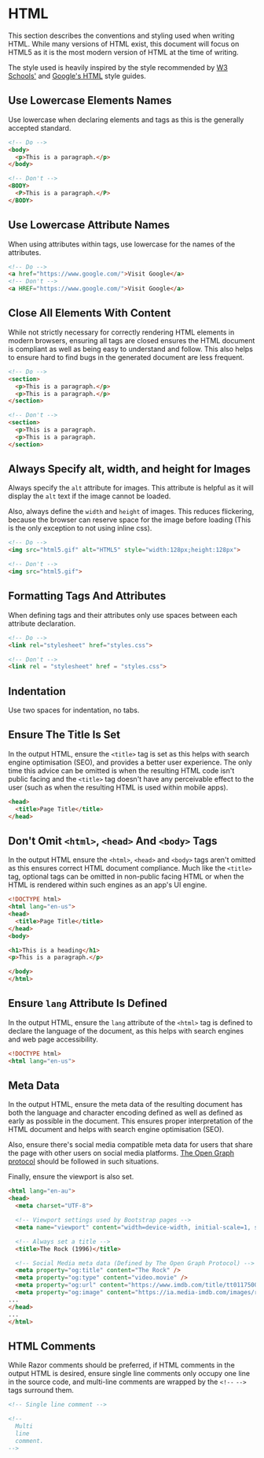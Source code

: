# HTML

This section describes the conventions and styling used when writing HTML. While many versions of HTML exist, this document will focus on HTML5 as it is the most modern version of HTML at the time of writing.

The style used is heavily inspired by the style recommended by [W3 Schools'](https://www.w3schools.com/html/html5_syntax.asp) and [Google's HTML](https://google.github.io/styleguide/htmlcssguide.html) style guides.

## Use Lowercase Elements Names

Use lowercase when declaring elements and tags as this is the generally accepted standard.

```html
<!-- Do -->
<body>
  <p>This is a paragraph.</p>
</body> 

<!-- Don't -->
<BODY>
  <P>This is a paragraph.</P>
</BODY> 
```

## Use Lowercase Attribute Names

When using attributes within tags, use lowercase for the names of the attributes.

```html
<!-- Do -->
<a href="https://www.google.com/">Visit Google</a>
<!-- Don't -->
<a HREF="https://www.google.com/">Visit Google</a> 
```

## Close All Elements With Content

While not strictly necessary for correctly rendering HTML elements in modern browsers, ensuring all tags are closed ensures the HTML document is compliant as well as being easy to understand and follow. This also helps to ensure hard to find bugs in the generated document are less frequent.

```html
<!-- Do -->
<section>
  <p>This is a paragraph.</p>
  <p>This is a paragraph.</p>
</section> 

<!-- Don't -->
<section>
  <p>This is a paragraph.
  <p>This is a paragraph.
</section> 
```

## Always Specify alt, width, and height for Images

Always specify the `alt` attribute for images. This attribute is helpful as it will display the `alt` text if the image cannot be loaded.

Also, always define the `width` and `height` of images. This reduces flickering, because the browser can reserve space for the image before loading (This is the only exception to not using inline css).

```html
<!-- Do -->
<img src="html5.gif" alt="HTML5" style="width:128px;height:128px"> 

<!-- Don't -->
<img src="html5.gif"> 
```

## Formatting Tags And Attributes

When defining tags and their attributes only use spaces between each attribute declaration.

```html
<!-- Do -->
<link rel="stylesheet" href="styles.css"> 

<!-- Don't -->
<link rel = "stylesheet" href = "styles.css"> 
```

## Indentation

Use two spaces for indentation, no tabs.

## Ensure The Title Is Set

In the output HTML, ensure the `<title>` tag is set as this helps with search engine optimisation (SEO), and provides a better user experience. The only time this advice can be omitted is when the resulting HTML code isn't public facing and the `<title>` tag doesn't have any perceivable effect to the user (such as when the resulting HTML is used within mobile apps).

```html
<head>
  <title>Page Title</title>
</head>
```

## Don't Omit `<html>`, `<head>` And `<body>` Tags

In the output HTML ensure the `<html>`, `<head>` and `<body>` tags aren't omitted as this ensures correct HTML document compliance. Much like the `<title>` tag, optional tags can be omitted in non-public facing HTML or when the HTML is rendered within such engines as an app's UI engine.

```html
<!DOCTYPE html>
<html lang="en-us">
<head>
  <title>Page Title</title>
</head>
<body>

<h1>This is a heading</h1>
<p>This is a paragraph.</p>

</body>
</html> 
```

## Ensure `lang` Attribute Is Defined

In the output HTML, ensure the `lang` attribute of the `<html>` tag is defined to declare the language of the document, as this helps with search engines and web page accessibility.

```html
<!DOCTYPE html>
<html lang="en-us">
```

## Meta Data

In the output HTML, ensure the meta data of the resulting document has both the language and character encoding defined as well as defined as early as possible in the document. This ensures proper interpretation of the HTML document and helps with search engine optimisation (SEO).

Also, ensure there's social media compatible meta data for users that share the page with other users on social media platforms. [The Open Graph protocol](https://ogp.me/) should be followed in such situations.  

Finally, ensure the viewport is also set.

```html
<html lang="en-au">
<head>
  <meta charset="UTF-8">

  <!-- Viewport settings used by Bootstrap pages -->
  <meta name="viewport" content="width=device-width, initial-scale=1, shrink-to-fit=no">

  <!-- Always set a title -->
  <title>The Rock (1996)</title>

  <!-- Social Media meta data (Defined by The Open Graph Protocol) -->
  <meta property="og:title" content="The Rock" />
  <meta property="og:type" content="video.movie" />
  <meta property="og:url" content="https://www.imdb.com/title/tt0117500/" />
  <meta property="og:image" content="https://ia.media-imdb.com/images/rock.jpg" />
...
</head>
...
</html>
```

## HTML Comments

While Razor comments should be preferred, if HTML comments in the output HTML is desired, ensure single line comments only occupy one line in the source code, and multi-line comments are wrapped by the `<!--` `-->` tags surround them.

```html
<!-- Single line comment -->

<!--
  Multi
  line
  comment.
-->
```
